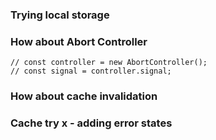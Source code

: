 ### Trying local storage

### How about Abort Controller

```
// const controller = new AbortController();
// const signal = controller.signal;
```

### How about cache invalidation

### Cache try x - adding error states